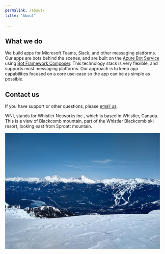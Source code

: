 ```yaml
---
permalink: /about/
title: "About"

---
```

## What we do
We build apps for Microsoft Teams, Slack, and other messaging platforms.  Our apps are bots behind the scenes, and are built on the [Azure Bot Service](https://azure.microsoft.com/en-us/services/bot-services/) using [Bot Framework Composer](https://docs.microsoft.com/en-us/composer/).  This technology stack is very flexible, and supports most messaging platforms.  Our approach is to keep app capabilities focused on a core use-case so the app can be as simple as possible.  
## Contact us
If you have support or other questions, please [email us](mailto:heya@wni.app).  

WNI, stands for Whistler Networks Inc., which is based in Whistler, Canada.  This is a view of Blackcomb mountain, part of the Whistler Blackcomb ski resort, looking east from Sproatt mountain.

![](/assets/images/whistler-pic.JPG)
